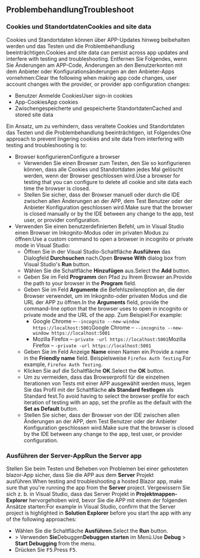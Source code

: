 ## <a name="troubleshoot"></a><span data-ttu-id="1ab4f-101">Problembehandlung</span><span class="sxs-lookup"><span data-stu-id="1ab4f-101">Troubleshoot</span></span>

### <a name="cookies-and-site-data"></a><span data-ttu-id="1ab4f-102">Cookies und Standortdaten</span><span class="sxs-lookup"><span data-stu-id="1ab4f-102">Cookies and site data</span></span>

<span data-ttu-id="1ab4f-103">Cookies und Standortdaten können über APP-Updates hinweg beibehalten werden und das Testen und die Problembehandlung beeinträchtigen.</span><span class="sxs-lookup"><span data-stu-id="1ab4f-103">Cookies and site data can persist across app updates and interfere with testing and troubleshooting.</span></span> <span data-ttu-id="1ab4f-104">Entfernen Sie Folgendes, wenn Sie Änderungen am APP-Code, Änderungen an den Benutzerkonten mit dem Anbieter oder Konfigurationsänderungen an den Anbieter-Apps vornehmen:</span><span class="sxs-lookup"><span data-stu-id="1ab4f-104">Clear the following when making app code changes, user account changes with the provider, or provider app configuration changes:</span></span>

* <span data-ttu-id="1ab4f-105">Benutzer Anmelde Cookies</span><span class="sxs-lookup"><span data-stu-id="1ab4f-105">User sign-in cookies</span></span>
* <span data-ttu-id="1ab4f-106">App-Cookies</span><span class="sxs-lookup"><span data-stu-id="1ab4f-106">App cookies</span></span>
* <span data-ttu-id="1ab4f-107">Zwischengespeicherte und gespeicherte Standortdaten</span><span class="sxs-lookup"><span data-stu-id="1ab4f-107">Cached and stored site data</span></span>

<span data-ttu-id="1ab4f-108">Ein Ansatz, um zu verhindern, dass veraltete Cookies und Standortdaten das Testen und die Problembehandlung beeinträchtigen, ist Folgendes:</span><span class="sxs-lookup"><span data-stu-id="1ab4f-108">One approach to prevent lingering cookies and site data from interfering with testing and troubleshooting is to:</span></span>

* <span data-ttu-id="1ab4f-109">Browser konfigurieren</span><span class="sxs-lookup"><span data-stu-id="1ab4f-109">Configure a browser</span></span>
  * <span data-ttu-id="1ab4f-110">Verwenden Sie einen Browser zum Testen, den Sie so konfigurieren können, dass alle Cookies und Standortdaten jedes Mal gelöscht werden, wenn der Browser geschlossen wird.</span><span class="sxs-lookup"><span data-stu-id="1ab4f-110">Use a browser for testing that you can configure to delete all cookie and site data each time the browser is closed.</span></span>
  * <span data-ttu-id="1ab4f-111">Stellen Sie sicher, dass der Browser manuell oder durch die IDE zwischen allen Änderungen an der APP, dem Test Benutzer oder der Anbieter Konfiguration geschlossen wird.</span><span class="sxs-lookup"><span data-stu-id="1ab4f-111">Make sure that the browser is closed manually or by the IDE between any change to the app, test user, or provider configuration.</span></span>
* <span data-ttu-id="1ab4f-112">Verwenden Sie einen benutzerdefinierten Befehl, um in Visual Studio einen Browser im Inkognito-Modus oder im privaten Modus zu öffnen:</span><span class="sxs-lookup"><span data-stu-id="1ab4f-112">Use a custom command to open a browser in incognito or private mode in Visual Studio:</span></span>
  * <span data-ttu-id="1ab4f-113">Öffnen Sie in der Visual Studio-Schaltfläche **Ausführen** das Dialogfeld **Durchsuchen** nach.</span><span class="sxs-lookup"><span data-stu-id="1ab4f-113">Open **Browse With** dialog box from Visual Studio's **Run** button.</span></span>
  * <span data-ttu-id="1ab4f-114">Wählen Sie die Schaltfläche **Hinzufügen** aus.</span><span class="sxs-lookup"><span data-stu-id="1ab4f-114">Select the **Add** button.</span></span>
  * <span data-ttu-id="1ab4f-115">Geben Sie im Feld **Programm** den Pfad zu Ihrem Browser an.</span><span class="sxs-lookup"><span data-stu-id="1ab4f-115">Provide the path to your browser in the **Program** field.</span></span>
  * <span data-ttu-id="1ab4f-116">Geben Sie im Feld **Argumente** die Befehlszeilenoption an, die der Browser verwendet, um im Inkognito-oder privaten Modus und die URL der APP zu öffnen.</span><span class="sxs-lookup"><span data-stu-id="1ab4f-116">In the **Arguments** field, provide the command-line option that the browser uses to open in incognito or private mode and the URL of the app.</span></span> <span data-ttu-id="1ab4f-117">Zum Beispiel:</span><span class="sxs-lookup"><span data-stu-id="1ab4f-117">For example:</span></span>
    * <span data-ttu-id="1ab4f-118">Google Chrome &ndash;`--incognito --new-window https://localhost:5001`</span><span class="sxs-lookup"><span data-stu-id="1ab4f-118">Google Chrome &ndash; `--incognito --new-window https://localhost:5001`</span></span>
    * <span data-ttu-id="1ab4f-119">Mozilla Firefox &ndash;`-private -url https://localhost:5001`</span><span class="sxs-lookup"><span data-stu-id="1ab4f-119">Mozilla Firefox &ndash; `-private -url https://localhost:5001`</span></span>
  * <span data-ttu-id="1ab4f-120">Geben Sie im Feld Anzeige **Name** einen Namen ein.</span><span class="sxs-lookup"><span data-stu-id="1ab4f-120">Provide a name in the **Friendly name** field.</span></span> <span data-ttu-id="1ab4f-121">Beispielsweise `Firefox Auth Testing`.</span><span class="sxs-lookup"><span data-stu-id="1ab4f-121">For example, `Firefox Auth Testing`.</span></span>
  * <span data-ttu-id="1ab4f-122">Klicken Sie auf die Schaltfläche **OK**.</span><span class="sxs-lookup"><span data-stu-id="1ab4f-122">Select the **OK** button.</span></span>
  * <span data-ttu-id="1ab4f-123">Um zu vermeiden, dass das Browserprofil für die einzelnen Iterationen von Tests mit einer APP ausgewählt werden muss, legen Sie das Profil mit der Schaltfläche **als Standard festlegen** als Standard fest.</span><span class="sxs-lookup"><span data-stu-id="1ab4f-123">To avoid having to select the browser profile for each iteration of testing with an app, set the profile as the default with the **Set as Default** button.</span></span>
  * <span data-ttu-id="1ab4f-124">Stellen Sie sicher, dass der Browser von der IDE zwischen allen Änderungen an der APP, dem Test Benutzer oder der Anbieter Konfiguration geschlossen wird.</span><span class="sxs-lookup"><span data-stu-id="1ab4f-124">Make sure that the browser is closed by the IDE between any change to the app, test user, or provider configuration.</span></span>

### <a name="run-the-server-app"></a><span data-ttu-id="1ab4f-125">Ausführen der Server-App</span><span class="sxs-lookup"><span data-stu-id="1ab4f-125">Run the Server app</span></span>

<span data-ttu-id="1ab4f-126">Stellen Sie beim Testen und Beheben von Problemen bei einer gehosteten blazor-App sicher, dass Sie die APP aus dem **Server** Projekt ausführen.</span><span class="sxs-lookup"><span data-stu-id="1ab4f-126">When testing and troubleshooting a hosted Blazor app, make sure that you're running the app from the **Server** project.</span></span> <span data-ttu-id="1ab4f-127">Vergewissern Sie sich z. b. in Visual Studio, dass das Server Projekt in **Projektmappen-Explorer** hervorgehoben wird, bevor Sie die APP mit einem der folgenden Ansätze starten:</span><span class="sxs-lookup"><span data-stu-id="1ab4f-127">For example in Visual Studio, confirm that the Server project is highlighted in **Solution Explorer** before you start the app with any of the following approaches:</span></span>

* <span data-ttu-id="1ab4f-128">Wählen Sie die Schaltfläche **Ausführen**.</span><span class="sxs-lookup"><span data-stu-id="1ab4f-128">Select the **Run** button.</span></span>
* <span data-ttu-id="1ab4f-129"> > Verwenden **Sie**Debuggen**Debuggen starten** im Menü.</span><span class="sxs-lookup"><span data-stu-id="1ab4f-129">Use **Debug** > **Start Debugging** from the menu.</span></span>
* <span data-ttu-id="1ab4f-130">Drücken Sie <kbd>F5</kbd>.</span><span class="sxs-lookup"><span data-stu-id="1ab4f-130">Press <kbd>F5</kbd>.</span></span>
